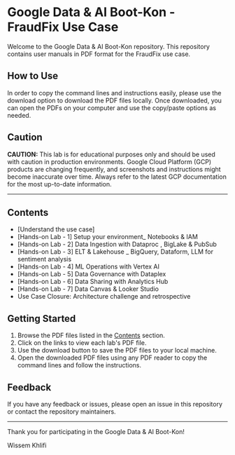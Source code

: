 # Google Data & AI Boot-Kon - FraudFix Use Case

Welcome to the Google Data & AI Boot-Kon repository. This repository contains user manuals in PDF format for the FraudFix use case.

## How to Use

In order to copy the command lines and instructions easily, please use the download option to download the PDF files locally. Once downloaded, you can open the PDFs on your computer and use the copy/paste options as needed.

## Caution

**CAUTION:**
This lab is for educational purposes only and should be used with caution in production environments. 
Google Cloud Platform (GCP) products are changing frequently, and screenshots and instructions might become inaccurate over time. 
Always refer to the latest GCP documentation for the most up-to-date information.

---

## Contents

- [Understand the use case] 
- [Hands-on Lab - 1] Setup your environment_ Notebooks & IAM  
- [Hands-on Lab - 2] Data Ingestion with Dataproc , BigLake & PubSub   
- [Hands-on Lab - 3] ELT & Lakehouse _ BigQuery, Dataform, LLM for sentiment analysis  
- [Hands-on Lab - 4] ML Operations with Vertex AI  
- [Hands-on Lab - 5] Data Governance with Dataplex  
- [Hands-on Lab - 6] Data Sharing with Analytics Hub  
- [Hands-on Lab - 7] Data Canvas & Looker Studio  
- Use Case Closure: Architecture challenge and retrospective 

## Getting Started

1. Browse the PDF files listed in the [Contents](#contents) section.
2. Click on the links to view each lab's PDF file.
3. Use the download button to save the PDF files to your local machine.
4. Open the downloaded PDF files using any PDF reader to copy the command lines and follow the instructions.

## Feedback

If you have any feedback or issues, please open an issue in this repository or contact the repository maintainers.

---

Thank you for participating in the Google Data & AI Boot-Kon!

Wissem Khlifi
